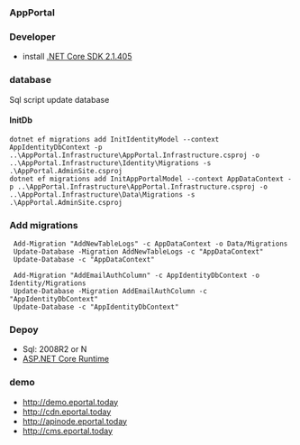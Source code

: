 ### AppPortal

### Developer
- install [.NET Core SDK 2.1.405](https://github.com/dotnet/core/blob/master/release-notes/2.1/2.1.4/2.1.4.md)

### database

Sql script update database

#### InitDb
```
dotnet ef migrations add InitIdentityModel --context AppIdentityDbContext -p ..\AppPortal.Infrastructure\AppPortal.Infrastructure.csproj -o ..\AppPortal.Infrastructure\Identity\Migrations -s .\AppPortal.AdminSite.csproj
dotnet ef migrations add InitAppPortalModel --context AppDataContext -p ..\AppPortal.Infrastructure\AppPortal.Infrastructure.csproj -o ..\AppPortal.Infrastructure\Data\Migrations -s .\AppPortal.AdminSite.csproj
```

### Add migrations
```
 Add-Migration "AddNewTableLogs" -c AppDataContext -o Data/Migrations
 Update-Database -Migration AddNewTableLogs -c "AppDataContext" 
 Update-Database -c "AppDataContext" 

 Add-Migration "AddEmailAuthColumn" -c AppIdentityDbContext -o Identity/Migrations
 Update-Database -Migration AddEmailAuthColumn -c "AppIdentityDbContext" 
 Update-Database -c "AppIdentityDbContext" 
```


### Depoy
- Sql: 2008R2 or N
- [ASP.NET Core Runtime](https://download.microsoft.com/download/A/7/8/A78F1D25-8D5C-4411-B544-C7D527296D5E/dotnet-hosting-2.1.4-win.exe)
### demo
- http://demo.eportal.today
- http://cdn.eportal.today
- http://apinode.eportal.today
- http://cms.eportal.today